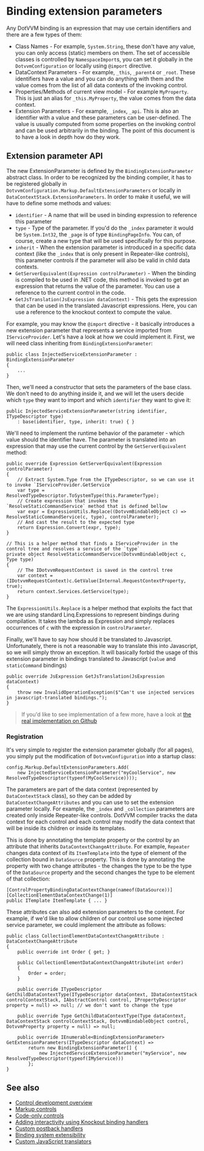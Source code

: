 # Binding extension parameters

Any DotVVM binding is an expression that may use certain identifiers and there are a few types of them:

* Class Names - For example, `System.String`, these don't have any value, you can only access (static) members on them.
	The set of accessible classes is controlled by `NamespaceImport`s, you can set it globally in the `DotvvmConfiguration` or locally using `@import` directive.
* DataContext Parameters - For example, `_this`, `_parent4` or `_root`. These identifiers have a value and you can do anything with them and the value comes from the list of all data contexts of the invoking control.
* Properties/Methods of current view model - For example `MyProperty`. This is just an alias for `_this.MyProperty`, the value comes from the data context.
* Extension Parameters - For example, `_index`, `_api`. This is also an identifier with a value and these parameters can be user-defined. The value is usually computed from some properties on the invoking control and can be used arbitrarily in the binding. The point of this document is to have a look in depth how do they work.

## Extension parameter API

The new ExtensionParameter is defined by the `BindingExtensionParameter` abstract class. In order to be recognized by the binding compiler, it has to be registered globally in `DotvvmConfiguration.Markup.DefaultExtensionParameters` or locally in `DataContextStack.ExtensionParameters`. In order to make it useful, we will have to define some methods and values:

* `identifier` - A name that will be used in binding expression to reference this parameter
* `type` - Type of the parameter. If you'd do the `_index` parameter it would be `System.Int32`, the `_page` is of type `BindingPageInfo`. You can, of course, create a new type that will be used specifically for this purpose.
* `inherit` - When the extension parameter is introduced in a specific data context (like the `_index` that is only present in Repeater-like controls), this parameter controls if the parameter will also be valid in child data contexts.
* `GetServerEquivalent(Expression controlParameter)` - When the binding is compiled to be used in .NET code, this method is invoked to get an expression that returns the value of the parameter. You can use a reference to the current control in the code.
* `GetJsTranslation(JsExpression dataContext)` - This gets the expression that can be used in the translated Javascript expressions. Here, you can use a reference to the knockout context to compute the value.


For example, you may know the `@import` directive - it basically introduces a new extension parameter that represents a service imported from `IServiceProvider`. Let's have a look at how we could implement it. First, we will need class inheriting from `BindingExtensionParameter`:

```CSHARP
public class InjectedServiceExtensionParameter : BindingExtensionParameter
{
	...
}
```

Then, we'll need a constructor that sets the parameters of the base class. We don't need to do anything inside it, and we will let the users decide which `type` they want to import and which `identifier` they want to give it:

```CSHARP
public InjectedServiceExtensionParameter(string identifier, ITypeDescriptor type)
	: base(identifier, type, inherit: true) { }
```

We'll need to implement the runtime behavior of the parameter - which value should the identifier have. The parameter is translated into an expression that may use the current control by the `GetServerEquivalent` method:

```CSHARP
public override Expression GetServerEquivalent(Expression controlParameter)
{
	// Extract System.Type from the ITypeDescriptor, so we can use it to invoke `IServiceProvider.GetService`
	var type = ResolvedTypeDescriptor.ToSystemType(this.ParameterType);
	// Create expression that invokes the `ResolveStaticCommandService` method that is defined bellow
	var expr = ExpressionUtils.Replace((DotvvmBindableObject c) => ResolveStaticCommandService(c, type), controlParameter);
	// And cast the result to the expected type
	return Expression.Convert(expr, type);
}

// This is a helper method that finds a IServiceProvider in the control tree and resolves a service of the `type`
private object ResolveStaticCommandService(DotvvmBindableObject c, Type type)
{
	// The IDotvvmRequestContext is saved in the control tree
	var context = (IDotvvmRequestContext)c.GetValue(Internal.RequestContextProperty, true);
	return context.Services.GetService(type);
}
```

The `ExpressionUtils.Replace` is a helper method that exploits the fact that we are using standard Linq.Expressions to represent bindings during compilation. It takes the lambda as Expression and simply replaces occurrences of `c` with the expression in `controlParameter`.

Finally, we'll have to say how should it be translated to Javascript. Unfortunately, there is not a reasonable way to translate this into Javascript, so we will simply throw an exception. It will basically forbid the usage of this extension parameter in bindings translated to Javascript (`value` and `staticCommand` bindings)

```CSHARP
public override JsExpression GetJsTranslation(JsExpression dataContext)
{
	throw new InvalidOperationException($"Can't use injected services in javascript-translated bindings.");
}
```

> If you'd like to see implementation of a few more, have a look at [the real implementation on Github](https://github.com/riganti/dotvvm/blob/main/src/DotVVM.Framework/Compilation/ControlTree/BindingExtensionParameter.cs)

### Registration

It's very simple to register the extension parameter globally (for all pages), you simply put the modification of `DotvvmConfiguration` into a startup class:

```CSHARP
config.Markup.DefaultExtensionParameters.Add(
	new InjectedServiceExtensionParameter("myCoolService", new ResolvedTypeDescriptor(typeof(MyCoolService))));
```

The parameters are part of the data context (represented by `DataContextStack` class), so they can be added by `DataContextChangeAttributes` and you can use to set the extension parameter locally. For example, the `_index` and `_collection` parameters are created only inside Repeater-like controls. DotVVM compiler tracks the data context for each control and each control may modify the data context that will be inside its children or inside its templates.

This is done by annotating the template property or the control by an attribute that inherits `DataContextChangeAttribute`. For example, `Repeater` changes data context of its `ItemTemplate` into the type of element of the collection bound in `DataSource` property. This is done by annotating the property with two change attributes - the changes the type to be the type of the `DataSource` property and the second changes the type to be element of that collection:

```CSHARP
[ControlPropertyBindingDataContextChange(nameof(DataSource))]
[CollectionElementDataContextChange(1)]
public ITemplate ItemTemplate { ... }
```

These attributes can also add extension parameters to the content. For example, if we'd like to allow children of our control use some injected service parameter, we could implement the attribute as follows:

```CSHARP
public class CollectionElementDataContextChangeAttribute : DataContextChangeAttribute
{
	public override int Order { get; }

	public CollectionElementDataContextChangeAttribute(int order)
	{
		Order = order;
	}

	public override ITypeDescriptor GetChildDataContextType(ITypeDescriptor dataContext, IDataContextStack controlContextStack, IAbstractControl control, IPropertyDescriptor property = null) => null; // we don't want to change the type

	public override Type GetChildDataContextType(Type dataContext, DataContextStack controlContextStack, DotvvmBindableObject control, DotvvmProperty property = null) => null;

	public override IEnumerable<BindingExtensionParameter> GetExtensionParameters(ITypeDescriptor dataContext) =>
		return new BindingExtensionParameter[] {
			new InjectedServiceExtensionParameter("myService", new ResolvedTypeDescriptor(typeof(IMyService)))
		};
}
```

## See also

* [Control development overview](overview)
* [Markup controls](markup-controls)
* [Code-only controls](code-only-controls)
* [Adding interactivity using Knockout binding handlers](interactivity)
* [Custom postback handlers](custom-postback-handlers)
* [Binding system extensibility](binding-extensibility)
* [Custom JavaScript translators](custom-javascript-translators)

